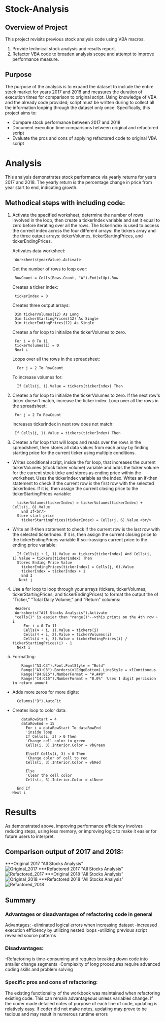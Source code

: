 # Stock-Analysis
## Overview of Project
This project revisits previous stock analysis code using VBA macros.
1. Provide technical stock analysis and results report.
2. Refactor VBA code to broaden analysis scope and attempt to improve performance measure.

## Purpose
The purpose of the analysis is to expand the dataset to include the entire stock market for years 2017 and 2018 and measures the duration of execution times for comparison to original script. Using knowledge of VBA and the already code provided; script must be written during to collect all the information looping through the dataset only once. Specifically, this project aims to:
- Compare stock performance between 2017 and 2018
- Document execution time comparisons between original and refactored script
- Evaluate the pros and cons of applying refactored code to original VBA script
 
# Analysis
This analysis demonstrates stock performance via yearly returns for years 2017 and 2018. The yearly return is the percentage change in price from year start to end, indicating growth.

## Methodical steps with including code:

1. Activate the specified worksheet, determine the number of rows involved in the loop, then create a tickerIndex variable and set it equal to zero before iterating over all the rows. The tickerIndex is used to access the correct index across the four different arrays: the tickers array and the three output arrays: tickerVolumes, tickerStartingPrices, and tickerEndingPrices.<br/>

    Activates data worksheet:
    
        Worksheets(yearValue).Activate
    
    Get the number of rows to loop over:
    
        RowCount = Cells(Rows.Count, "A").End(xlUp).Row
    
    Creates a ticker Index:
    
        tickerIndex = 0

    Creates three output arrays:
        
        Dim tickerVolumes(12) As Long
        Dim tickerStartingPrices(12) As Single
        Dim tickerEndingPrices(12) As Single
        
    Creates a for loop to initialize the tickerVolumes to zero.
    
        For i = 0 To 11
        tickerVolumes(i) = 0         
        Next i
          
    Loops over all the rows in the spreadsheet:
    
         For j = 2 To RowCount
         
     To increase volumes for:
     
         If Cells(j, 1).Value = tickers(tickerIndex) Then
          
2. Creates a for loop to initialize the tickerVolumes to zero. If the next row's ticker doesn't match, increase the ticker index.
    Loop over all the rows in the spreadsheet:
       
        For j = 2 To RowCount
        
    Increases tickerIndex in next row does not match:
     
        If Cells(j, 1).Value = tickers(tickerIndex) Then


3. Creates a for loop that will loops and reads over the rows in the spreadsheet, then stores all data values from each array by finding starting price for the current ticker using multiple conditions.<br/>
- Writes conditional script, inside the for loop, that increases the current tickerVolumes (stock ticker volume) variable and adds the ticker volume for the current stock ticke and stores as ending price within the worksheet. Uses the tickerIndex variable as the index. Writes an if-then statement to check if the current row is the first row with the selected tickerIndex. If it is, then assign the current closing price to the tickerStartingPrices variable:
    
        tickerVolumes(tickerIndex) = tickerVolumes(tickerIndex) + Cells(j, 8).Value
          End If<br/>
        Store start price
          tickerStartingPrices(tickerIndex) = Cells(j, 6).Value <br/>
        
- Write an if-then statement to check if the current row is the last row with the selected tickerIndex. If it is, then assign the current closing price to the tickerEndingPrices variable
If so-->assigns current price to the ending price variable:

        If Cells(j + 1, 1).Value <> tickers(tickerIndex) And Cells(j, 1).Value = tickers(tickerIndex) Then
        Stores Ending Price Value
          tickerEndingPrices(tickerIndex) = Cells(j, 6).Value
          tickerIndex = tickerIndex + 1 
          End I         
         Next j

4. Use a for loop to loop through your arrays (tickers, tickerVolumes, tickerStartingPrices, and 
tickerEndingPrices) to format the output the of “Ticker,” “Total Daily Volume,” and “Return” columns:

        Headers
        Worksheets("All Stocks Analysis").Activate
        "cells()" is easier than "range()"-->this prints on the 4th row + i
            For i = 0 To 11
            Cells(4 + i, 1).Value = tickers(i)
            Cells(4 + i, 2).Value = tickerVolumes(i)
            Cells(4 + i, 3).Value = tickerEndingPrices(i) / tickerStartingPrices(i) - 1
         Next i
 5. Formatting:
   
            Range("A3:C3").Font.FontStyle = "Bold"
            Range("A3:C3").Borders(xlEdgeBottom).LineStyle = xlContinuous
            Range("B4:B15").NumberFormat = "#,##0"
            Range("C4:C15").NumberFormat = "0.0%" 'Uses 1 digit percision in return amount
            
- Adds more zeros for more digits:
  
        Columns("B").AutoFit

- Creates loop to color data:

          dataRowStart = 4
          dataRowEnd = 15
            For i = dataRowStart To dataRowEnd
            'inside loop
            If Cells(i, 3) > 0 Then
            'Change cell color to green
            Cells(i, 3).Interior.Color = vbGreen
            
            ElseIf Cells(i, 3) < 0 Then
            'Change color of cell to red
            Cells(i, 3).Interior.Color = vbRed
            
            Else
            'Clear the cell color
            Cells(i, 3).Interior.Color = xlNone
            
        End If
      Next i

# Results
As demonstrated above, improving performance efficiency involves reducing steps, using less memory, or improving logic to make it easier for future users to interpret.<br/>
## Comparison output of 2017 and 2018:
***Original 2017 "All Stocks Analysis" <br/> ![Original_2017](https://github.com/Quinneth/Stock-Analysis/blob/main/original_2017_all_stocks.PNG)
***Refactored 2017 "All Stocks Analysis" <br/> ![Refactored_2017](https://github.com/Quinneth/Stock-Analysis/blob/main/Refactored-2017_All_stocks_analysis.PNG)
***Original 2018 "All Stocks Analysis" <br/> ![Original_2018](https://github.com/Quinneth/Stock-Analysis/blob/main/original_2018_all_stocks.PNG)
***Refactored 2018 "All Stocks Analysis" <br/> ![Refactored_2018](https://github.com/Quinneth/Stock-Analysis/blob/main/refactored_2018_All_stocks_analysis.PNG)

## Summary
### Advantages or disadvantages of refactoring code in general
Advantages:
-eliminated logical errors when increasing dataset
-increased execution efficiency by utilizing nested loops
-utilizing previous script revealed source patterns
### Disadvantages:
-Refactoring is time-consuming and requires breaking down code into smaller change segments
-Complexity of long procedures require advanced coding skills and problem solving
### Specific pros and cons of refactoring:
The existing functionality of the workbook was maintained when refactoring existing code. This can remain advantageous unless variables change. If the coder made detailed notes of purpose of each line of code, updating is relatively easy. If coder did not make notes, updating may prove to be tedious and may result in numerous runtime errors

